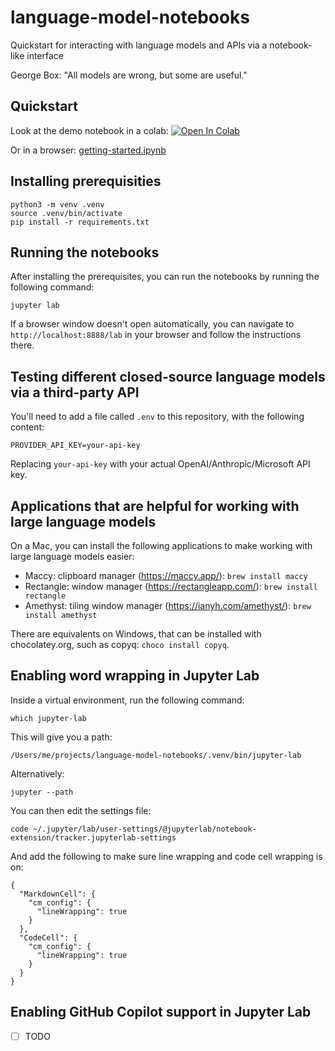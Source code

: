 # language-model-notebooks
Quickstart for interacting with language models and APIs via a notebook-like interface

George Box: "All models are wrong, but some are useful."

## Quickstart

Look at the demo notebook in a colab: 
[![Open In Colab](https://colab.research.google.com/assets/colab-badge.svg)](https://colab.research.google.com/github/jaanli/language-model-notebooks/blob/main/notebooks/getting-started.ipynb)

Or in a browser:
[getting-started.ipynb](notebooks/getting-started.ipynb)

## Installing prerequisities

```
python3 -m venv .venv 
source .venv/bin/activate
pip install -r requirements.txt
```

## Running the notebooks

After installing the prerequisites, you can run the notebooks by running the following command:
```
jupyter lab
```

If a browser window doesn't open automatically, you can navigate to `http://localhost:8888/lab` in your browser and follow the instructions there.

## Testing different closed-source language models via a third-party API

You'll need to add a file called `.env` to this repository, with the following content:
```
PROVIDER_API_KEY=your-api-key
```

Replacing `your-api-key` with your actual OpenAI/Anthropic/Microsoft API key.

## Applications that are helpful for working with large language models

On a Mac, you can install the following applications to make working with large language models easier:

- Maccy: clipboard manager (https://maccy.app/): `brew install maccy`
- Rectangle: window manager (https://rectangleapp.com/): `brew install rectangle`
- Amethyst: tiling window manager (https://ianyh.com/amethyst/): `brew install amethyst`

There are equivalents on Windows, that can be installed with chocolatey.org, such as copyq: `choco install copyq`.

## Enabling word wrapping in Jupyter Lab

Inside a virtual environment, run the following command:
```
which jupyter-lab
```

This will give you a path:

```
/Users/me/projects/language-model-notebooks/.venv/bin/jupyter-lab
```

Alternatively:
```
jupyter --path
```

You can then edit the settings file:

```
code ~/.jupyter/lab/user-settings/@jupyterlab/notebook-extension/tracker.jupyterlab-settings
```

And add the following to make sure line wrapping and code cell wrapping is on:

```
{
  "MarkdownCell": {
    "cm_config": {
      "lineWrapping": true
    }
  },
  "CodeCell": {
    "cm_config": {
      "lineWrapping": true
    }
  }
}
```

## Enabling GitHub Copilot support in Jupyter Lab

- [ ] TODO